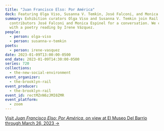 ```yaml
---
title: "Juan Francisco Elso: Por América"
deck: Featuring Olga Viso, Susanna V. Temkin, José Falconi, and Monica Espinel
summary: Exhibition curators Olga Viso and Susanna V. Temkin join Rail
  contributors José Falconi and Monica Espinel for a conversation. We conclude
  with a poetry reading by Irene Vázquez.
people:
  - person: olga-viso
  - person: susanna-v-temkin
poets:
  - person: irene-vasquez
date: 2023-01-09T13:00:00-0500
end_date: 2023-01-09T14:30:00-0500
series: 720
collections:
  - the-new-social-environment
event_organizer:
  - the-brooklyn-rail
event_producer:
  - the-brooklyn-rail
event_id: rectMZnN6zJMI0ZMR
event_platform:
  - zoom
---
```

[V﻿isit *Juan Francisco Elso: Por América*, on view at El Museo Del Barrio through March 26, 2023 →](https://www.elmuseo.org/elso/)